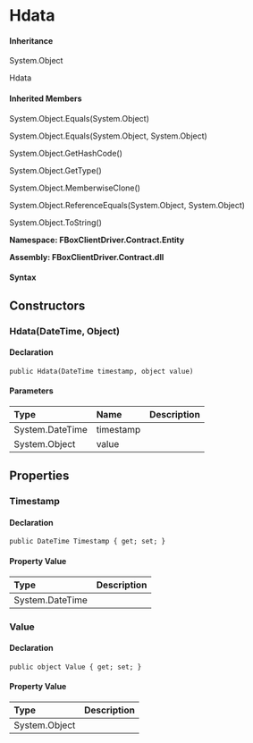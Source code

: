 # Hdata

#### Inheritance

System.Object

Hdata

#### Inherited Members

System.Object.Equals\(System.Object\)

System.Object.Equals\(System.Object, System.Object\)

System.Object.GetHashCode\(\)

System.Object.GetType\(\)

System.Object.MemberwiseClone\(\)

System.Object.ReferenceEquals\(System.Object, System.Object\)

System.Object.ToString\(\)

**Namespace: FBoxClientDriver.Contract.Entity**

**Assembly: FBoxClientDriver.Contract.dll**

#### Syntax <a id="FBoxClientDriver_Contract_Entity_Hdata_syntax"></a>

## Constructors <a id="constructors"></a>

### Hdata\(DateTime, Object\) <a id="FBoxClientDriver_Contract_Entity_Hdata__ctor_System_DateTime_System_Object_"></a>

#### Declaration

```text
public Hdata(DateTime timestamp, object value)
```

#### Parameters

| Type | Name | Description |
| :--- | :--- | :--- |
| System.DateTime | timestamp |  |
| System.Object | value |  |

## Properties <a id="properties"></a>

### Timestamp <a id="FBoxClientDriver_Contract_Entity_Hdata_Timestamp"></a>

#### Declaration

```text
public DateTime Timestamp { get; set; }
```

#### Property Value

| Type | Description |
| :--- | :--- |
| System.DateTime |  |

### Value <a id="FBoxClientDriver_Contract_Entity_Hdata_Value"></a>

#### Declaration

```text
public object Value { get; set; }
```

#### Property Value

| Type | Description |
| :--- | :--- |
| System.Object |  |

